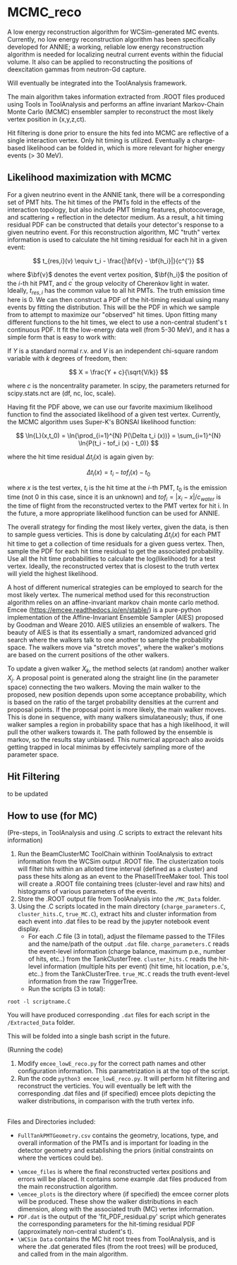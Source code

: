 # MCMC_reco

A low energy reconstruction algorithm for WCSim-generated MC events. Currently, no low energy reconstruction algorithm has been specifically developed for ANNIE; a working, reliable low energy reconstruction algorithm is needed for localizing neutral current events within the fiducial volume. It also can be applied to reconstructing the positions of deexcitation gammas from neutron-Gd capture.

Will eventually be integrated into the ToolAnalysis framework.

The main algorithm takes information extracted from .ROOT files produced using Tools in ToolAnalysis and performs an affine invariant Markov-Chain Monte Carlo (MCMC) ensembler sampler to reconstruct the most likely vertex position in (x,y,z,ct).

Hit filtering is done prior to ensure the hits fed into MCMC are reflective of a single interaction vertex. Only hit timing is utilized. Eventually a charge-based likelihood can be folded in, which is more relevant for higher energy events (> 30 MeV).

## Likelihood maximization with MCMC

For a given neutrino event in the ANNIE tank, there will be a corresponding set of PMT hits. The hit times of the PMTs fold in the effects of the interaction topology, but also include PMT timing features, photocoverage, and scattering + reflection in the detector medium. As a result, a hit timing residual PDF can be constructed that details your detector's response to a given neutrino event. For this reconstruction algorithm, MC "truth" vertex information is used to calculate the hit timing residual for each hit in a given event:

$$
t_{res,i}(v) \equiv t_i - \frac{|\bf{v} - \bf{h_i}|}{c^{'}}
$$

where $\bf{v}$ denotes the event vertex position, $\bf{h_i}$ the position of the $i$-th hit PMT, and $c^{'}$ the group velocity of Cherenkov light in water. Ideally, $t_{res,i}$ has the common value to all hit PMTs. The truth emission time here is 0. We can then construct a PDF of the hit-timing residual using many events by fitting the distribution. This will be the PDF in which we sample from to attempt to maximize our "observed" hit times. Upon fitting many different functions to the hit times, we elect to use a non-central student's t continuous PDF. It fit the low-energy data well (from 5-30 MeV), and it has a simple form that is easy to work with:

If $Y$ is a standard normal r.v. and $V$ is an independent chi-square random variable with $k$ degrees of freedom, then:

$$
X = \frac{Y + c}{\sqrt{V/k}}
$$

where $c$ is the noncentrality parameter. In scipy, the parameters returned for scipy.stats.nct are (df, nc, loc, scale).

Having fit the PDF above, we can use our favorite maximium likelihood function to find the associated likelihood of a given test vertex. Currently, the MCMC algorithm uses Super-K's BONSAI likelihood function:

$$
\ln{L}(x,t_0) = \ln{\prod_{i=1}^{N} P(\Delta t_i (x))} = \sum_{i=1}^{N} \ln{P(t_i - tof_i (x) - t_0)}
$$

where the hit time residual $\Delta t_i (x)$ is again given by:

$$
\Delta t_i (x) = t_i - tof_i (x) - t_0
$$

where $x$ is the test vertex, $t_i$ is the hit time at the $i$-th PMT, $t_0$ is the emission time (not 0 in this case, since it is an unknown) and $tof_i = |x_i - x|/c_{water}$ is the time of flight from the reconstructed vertex to the PMT vertex for hit i. In the future, a more appropriate likelihood function can be used for ANNIE.

The overall strategy for finding the most likely vertex, given the data, is then to sample guess verticies. This is done by calculating $\Delta t_i (x)$ for each PMT hit time to get a collection of time residuals for a given guess vertex. Then, sample the PDF for each hit time residual to get the associated probability. Use all the hit time probabilities to calculate the log(likelihood) for a test vertex. Ideally, the reconstructed vertex that is closest to the truth vertex will yield the highest likelihood.

A host of different numerical strategies can be employed to search for the most likely vertex. The numerical method used for this reconstruction algorithm relies on an affine-invariant markov chain monte carlo method. Emcee (https://emcee.readthedocs.io/en/stable/) is a pure-python implementation of the Affine-Invariant Ensemble Sampler (AIES) proposed by Goodman and Weare 2010. AIES utilizies an ensemble of walkers. The beauty of AIES is that its essentially a smart, randomized advanced grid search where the walkers talk to one another to sample the probability space. The walkers move via "stretch moves", where the walker's motions are based on the current positions of the other walkers. 

To update a given walker $X_k$, the method selects (at random) another walker $X_j$. A proposal point is generated along the straight line (in the parameter space) connecting the two walkers. Moving the main walker to the proposed, new position depends upon some acceptance probability, which is based on the ratio of the target probability densities at the current and proposal points. If the proposal point is more likely, the main walker moves. This is done in sequence, with many walkers simulataneously; thus, if one walker samples a region in probability space that has a high likelihood, it will pull the other walkers towards it. The path followed by the ensemble is markov, so the results stay unbiased. This numerical approach also avoids getting trapped in local minimas by effecivtely sampling more of the parameter space. 

## Hit Filtering

to be updated

## How to use (for MC)

(Pre-steps, in ToolAnalysis and using .C scripts to extract the relevant hits information)
1. Run the BeamClusterMC ToolChain withinin ToolAnalysis to extract information from the WCSim output .ROOT file. The clusterization tools will filter hits within an alloted time interval (defined as a cluster) and pass these hits along as an event to the PhaseIITreeMaker tool. This tool will create a .ROOT file containing trees (cluster-level and raw hits) and histograms of various parameters of the events.
2. Store the .ROOT output file from ToolAnalysis into the `/MC_Data` folder.
3. Using the .C scripts located in the main directory (`charge_parameters.C`, `cluster_hits.C`, `true_MC.C`), extract hits and cluster information from each event into .dat files to be read by the jupyter notebook event display.
      - For each .C file (3 in total), adjust the filemame passed to the TFiles and the name/path of the output `.dat` file. `charge_parameters.C` reads the event-level information (charge balance, maximum p.e., number of hits, etc..) from the TankClusterTree. `cluster_hits.C` reads the hit-level information (multiple hits per event) (hit time, hit location, p.e.'s, etc..) from the TankClusterTree. `true_MC.C` reads the truth event-level information from the raw TriggerTree. 
      - Run the scripts (3 in total):
```
root -l scriptname.C
```
You will have produced corresponding `.dat` files for each script in the `/Extracted_Data` folder.

This will be folded into a single bash script in the future.

(Running the code)
1. Modify `emcee_lowE_reco.py` for the correct path names and other configuration information. This parametrization is at the top of the script.
2. Run the code `python3 emcee_lowE_reco.py`. It will perform hit filtering and reconstruct the verticies. You will eventually be left with the corresponding .dat files and (if specified) emcee plots depicting the walker distributions, in comparison with the truth vertex info.

##
Files and Directories included:
- `FullTankPMTGeometry.csv` contains the geometry, locations, type, and overall information of the PMTs and is important for loading in the detector geometry and establishing the priors (initial constraints on where the vertices could be).
* `\emcee_files` is where the final reconstructed vertex positions and errors will be placed. It contains some example .dat files produced from the main reconstruction algorithm.
* `\emcee_plots` is the directory where (if specified) the emcee corner plots will be produced. These show the walker distributions in each dimension, along with the associated truth (MC) vertex information.
* `PDF.dat` is the output of the 'fit_PDF_residual.py' script which generates the corresponding parameters for the hit-timing residual PDF (approximately non-central student's t).
* `\WCSim Data` contains the MC hit root trees from ToolAnalysis, and is where the .dat generated files (from the root trees) will be produced, and called from in the main algorithm.
